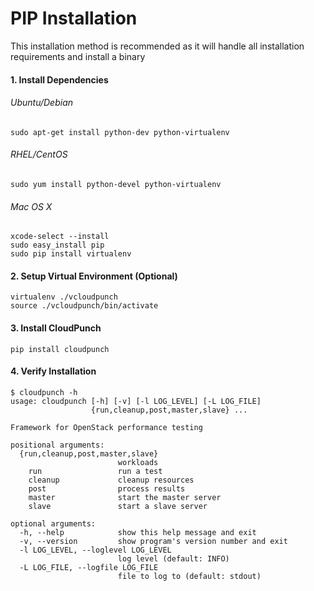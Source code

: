 # PIP Installation

This installation method is recommended as it will handle all installation requirements and install a binary

#### 1. Install Dependencies

###### Ubuntu/Debian

```
sudo apt-get install python-dev python-virtualenv
```

###### RHEL/CentOS

```
sudo yum install python-devel python-virtualenv
```

###### Mac OS X

```
xcode-select --install
sudo easy_install pip
sudo pip install virtualenv
```

#### 2. Setup Virtual Environment (Optional)

```
virtualenv ./vcloudpunch
source ./vcloudpunch/bin/activate
```

#### 3. Install CloudPunch

```
pip install cloudpunch
```

#### 4. Verify Installation

```
$ cloudpunch -h
usage: cloudpunch [-h] [-v] [-l LOG_LEVEL] [-L LOG_FILE]
                  {run,cleanup,post,master,slave} ...

Framework for OpenStack performance testing

positional arguments:
  {run,cleanup,post,master,slave}
                        workloads
    run                 run a test
    cleanup             cleanup resources
    post                process results
    master              start the master server
    slave               start a slave server

optional arguments:
  -h, --help            show this help message and exit
  -v, --version         show program's version number and exit
  -l LOG_LEVEL, --loglevel LOG_LEVEL
                        log level (default: INFO)
  -L LOG_FILE, --logfile LOG_FILE
                        file to log to (default: stdout)
```
